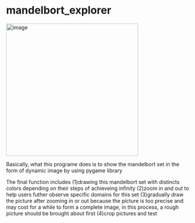 # mandelbort_explorer
<img width="358" alt="image" src="https://user-images.githubusercontent.com/113453761/210129194-6e7ff83d-1fbd-459d-a7f8-0e87f3fc84a0.png">

Basically, what this programe does is to show the mandelbort set in the form of dynamic image by using pygame library

The final function includes 
(1)drawing this mandelbort set with distincts colors depending on their steps of achieveing infinity
(2)zoom in and out to help users futher observe specific domains for this set
(3)gradually draw the picture after zooming in or out because the picture is too precise and may cost for a while to form a complete image, in this process, a rough picture should be brought about first
(4)crop pictures and test 
